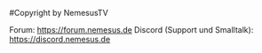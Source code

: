 #Copyright by NemesusTV

Forum: https://forum.nemesus.de
Discord (Support und Smalltalk): https://discord.nemesus.de
